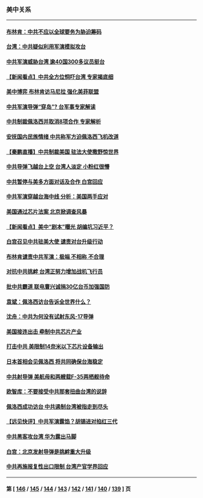 ### 美中关系
---
#### [布林肯：中共不应以全球要务为胁迫筹码](../../pages/nf1412576/n13797041.md) 
#### [台湾：中共疑似利用军演模拟攻台](../../pages/nf1412576/n13797052.md) 
#### [中共军演威胁台湾 逾40国300多议员挺台](../../pages/nf1412576/n13796826.md) 
#### [【新闻看点】中共全方位恫吓台湾 专家揭底细](../../pages/nf1412576/n13796691.md) 
#### [美中博弈 布林肯访马尼拉 强化美菲联盟](../../pages/nf1412576/n13796815.md) 
#### [中共军演导弹“穿岛”? 台军事专家解读](../../pages/nf1412576/n13796734.md) 
#### [中共制裁佩洛西并取消8项合作 专家解析](../../pages/nf1412576/n13796508.md) 
#### [安抚国内民族情绪 中共称军方迫佩洛西飞机改道](../../pages/nf1412576/n13796600.md) 
#### [【秦鹏直播】中共制裁美国 驻法大使撒野惊世界](../../pages/nf1412576/n13796673.md) 
#### [中共导弹飞越台上空 台湾人淡定 小粉红很懵](../../pages/nf1412576/n13796390.md) 
#### [中共暂停与美多方面对话及合作 白宫回应](../../pages/nf1412576/n13796660.md) 
#### [中共军演穿越台海中线 分析：美国两手应对](../../pages/nf1412576/n13796383.md) 
#### [美国通过芯片法案 北京掀调查风暴](../../pages/nf1412576/n13796506.md) 
#### [【新闻看点】美中“剧本”曝光 胡编坑习近平？](../../pages/nf1412576/n13795860.md) 
#### [白宫召见中共驻美大使 谴责对台升级行动](../../pages/nf1412576/n13796385.md) 
#### [布林肯谴责中共军演：极端 不相称 不合理](../../pages/nf1412576/n13796366.md) 
#### [对抗中共挑衅 台湾正努力增加战机飞行员](../../pages/nf1412576/n13796200.md) 
#### [批中共霸道 联电曹兴诚捐30亿台币加强国防](../../pages/nf1412576/n13796148.md) 
#### [袁斌：佩洛西访台告诉全世界什么？](../../pages/nf1412576/n13796224.md) 
#### [沈舟：中共为何没有试射东风-17导弹](../../pages/nf1412576/n13795986.md) 
#### [美国接连出击 牵制中共芯片产业](../../pages/nf1412576/n13795971.md) 
#### [打击中共 美限制14奈米以下芯片设备输出](../../pages/nf1412576/n13795907.md) 
#### [日本首相会见佩洛西 将共同确保台海稳定](../../pages/nf1412576/n13795983.md) 
#### [中共射导弹 美航母和两艘载F-35两栖舰待命](../../pages/nf1412576/n13795926.md) 
#### [欧智库：不要接受中共那套扭曲台湾的说辞](../../pages/nf1412576/n13795852.md) 
#### [佩洛西成功访台 中共遏制台湾被指走到尽头](../../pages/nf1412576/n13795711.md) 
#### [【远见快评】中共军演露馅？胡锡进对掐红三代](../../pages/nf1412576/n13795871.md) 
#### [中共黑客攻台湾 华为露出马脚](../../pages/nf1412576/n13795596.md) 
#### [白宫：北京发射导弹是挑衅重大升级](../../pages/nf1412576/n13795787.md) 
#### [中共再施报复性出口限制 台湾产官学界回应](../../pages/nf1412576/n13795779.md) 

---
#### 第 [ [146](./146.md) / [145](./145.md) / [144](./144.md) / [143](./143.md) / [142](./142.md) / [141](./141.md) / [140](./140.md) / [139](./139.md) ] 页
